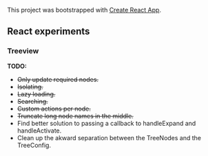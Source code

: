 This project was bootstrapped with [Create React App](https://github.com/facebookincubator/create-react-app).

## React experiments

### Treeview
**TODO:**
* ~~Only update required nodes.~~
* ~~Isolating.~~
* ~~Lazy loading.~~
* ~~Searching.~~
* ~~Custom actions per node.~~
* ~~Truncate long node names in the middle.~~
* Find better solution to passing a callback to handleExpand and handleActivate.
* Clean up the akward separation between the TreeNodes and the TreeConfig.
